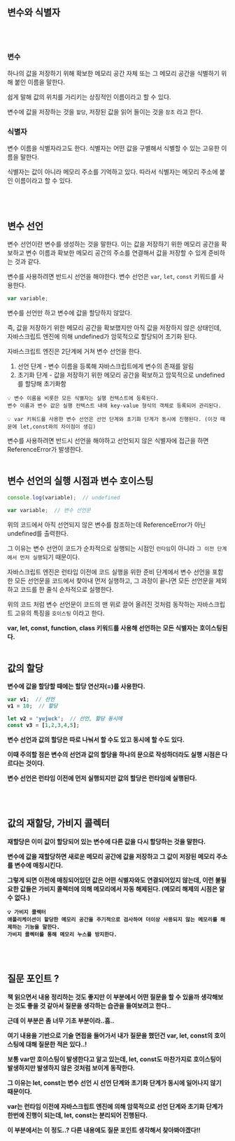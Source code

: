 ## 변수와 식별자
<br />
<br />


### 변수
하나의 값을 저장하기 위해 확보한 메모리 공간 자체 또는 그 메모리 공간을 식별하기 위해 붙인 이름을 말한다.

쉽게 말해 값의 위치를 가리키는 상징적인 이름이라고 할 수 있다.

변수에 값을 저장하는 것을 `할당`, 저장된 값을 읽어 들이는 것을 `참조` 라고 한다.
<br />

### 식별자
변수 이름을 식별자라고도 한다. 
식별자는 어떤 값을 구별해서 식별할 수 있는 고유한 이름을 말한다.

식별자는 값이 아니라 메모리 주소를 기억하고 있다. 따라서 식별자는 메모리 주소에 붙인 이름이라고 할 수 있다.

<br />
<br />


## 변수 선언
변수 선언이란 변수를 생성하는 것을 말한다.
이는 값을 저장하기 위한 메모리 공간을 확보하고 변수 이름과 확보한 메모리 공간의 주소를 연결해서 값을 저장할 수 있게 준비하는 것과 같다.

변수를 사용하려면 반드시 선언을 해야한다. 변수 선언은 `var`, `let`, `const` 키워드를 사용한다.

```jsx
var variable;
```
변수를 선언만 하고 변수에 값을 할당하지 않았다.

즉, 값을 저장하기 위한 메모리 공간을 확보했지만 아직 값을 저장하지 않은 상태인데, 자바스크립트 엔진에 의해 undefined가 암묵적으로 할당되어 초기화 된다.

자바스크립트 엔진은 2단계에 거쳐 변수 선언을 한다.
1. 선언 단계 - 변수 이름을 등록해 자바스크립트에게 변수의 존재를 알림
2. 초기화 단계 - 값을 저장하기 위한 메모리 공간을 확보하고 암묵적으로 undefined를 할당해 초기화함

```
💡 변수 이름을 비롯한 모든 식별자는 실행 컨텍스트에 등록된다.
변수 이름과 변수 값은 실행 컨텍스트 내에 key-value 형식의 객체로 등록되어 관리된다.
```
```
💡 var 키워드를 사용한 변수 선언은 선언 단계와 초기화 단계가 동시에 진행된다. (이것 때문에 let,const와의 차이점이 생김)
```

변수를 사용하려면 반드시 선언을 해야하고 선언되지 않은 식별자에 접근을 하면 ReferenceError가 발생한다.
<br />
<br />


## 변수 선언의 실행 시점과 변수 호이스팅
```jsx
console.log(variable);  // undefined

var variable;  // 변수 선언문
```

위의 코드에서 아직 선언되지 않은 변수를 참조하는데 ReferenceError가 아닌 undefined를 출력한다.

그 이유는 변수 선언이 코드가 순차적으로 실행되는 시점인 `런타임`이 아니라 `그 이전 단계에서 먼저 실행`되기 때문이다.

자바스크립트 엔진은 런타임 이전에 코드 실행을 위한 준비 단계에서 변수 선언을 포함한 모든 선언문을 코드에서 찾아내 먼저 실행하고, 그 과정이 끝나면 모든 선언문을 제외하고 코드를 한 줄식 순차적으로 실행한다.

위의 코드 처럼 변수 선언문이 코드의 맨 위로 끌어 올려진 것처럼 동작하는 자바스크립트 고유의 특징을 `호이스팅` 이라고 한다.

<b>var, let, const, function, class 키워드를 사용해 선언하는 모든 식별자는 호이스팅된다.<b>
<br />
<br />

## 값의 할당
변수에 값을 할당할 때에는 할당 연산자(=)를 사용한다.

```jsx
var v1;  // 선언
v1 = 10;  // 할당

let v2 = 'yujuck';  // 선언, 할당 동시에
const v3 = [1,2,3,4,5];
```
변수 선언과 값의 할당은 따로 나눠서 할 수도 있고 동시에 할 수도 있다.

이때 주의할 점은 변수의 선언과 값의 할당을 하나의 문으로 작성하더라도 실행 시점은 다르다는 것이다.

변수 선언은 런타임 이전에 먼저 실행되지만 값의 할당은 런타임에 실행된다.

<br />
<br />

## 값의 재할당, 가비지 콜렉터
재할당은 이미 값이 할당되어 있는 변수에 다른 값을 다시 할당하는 것을 말한다.

변수에 값을 재할당하면 새로운 메모리 공간에 값을 저장하고 그 값이 저장된 메모리 주소를 변수에 매칭시킨다.

그렇게 되면 이전에 매칭되어있던 값은 어떤 식별자와도 연결되어있지 않는데,
이런 불필요한 값들은 가비지 콜렉터에 의해 메모리에서 자동 해제된다.
(메모리 해제의 시점은 알 수 없다.)

```
💡 가비지 콜렉터
애플리케이션이 할당한 메모리 공간을 주기적으로 검사하여 더이상 사용되지 않는 메모리를 해제하는 기능을 말한다.
가비지 콜렉터를 통해 메모리 누스를 방지한다.
```

<br />
<br />

## 질문 포인트 ?

책 읽으면서 내용 정리하는 것도 좋지만 이 부분에서 어떤 질문을 할 수 있을까 생각해보는 것도 좋을 것 같아서 질문을 생각하는 습관을 들여보려고 한다..

근데 이 부분은 좀 너무 기초 부분이라..흠..

여기 내용을 기반으로 기술 면접을 들어가서 내가 질문을 했던건 var, let, const의 호이스팅에 대해 질문한 적은 있다..!

보통 var만 호이스팅이 발생한다고 알고 있는데, let, const도 마찬가지로 호이스팅이 발생하지만 발생하지 않은 것처럼 보이게 동작한다.

그 이유는 let, const는 변수 선언 시 선언 단계와 초기화 단계가 동시에 일어나지 않기 때문이다.

var는 런타임 이전에 자바스크립트 엔진에 의해 암묵적으로 선언 단계와 초기화 단계가 한번에 진행이 되는데, let, const는 분리되어 진행된다.

이 부분에서는 이 정도..? 다른 내용에도 질문 포인트 생각해서 찾아봐야겠다!!